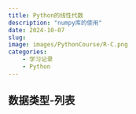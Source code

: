 ```yaml
---
title: Python的线性代数
description: "numpy库的使用"
date: 2024-10-07
slug: 
image: images/PythonCourse/R-C.png
categories:
    - 学习记录
    - Python
---
```

## 数据类型-列表





